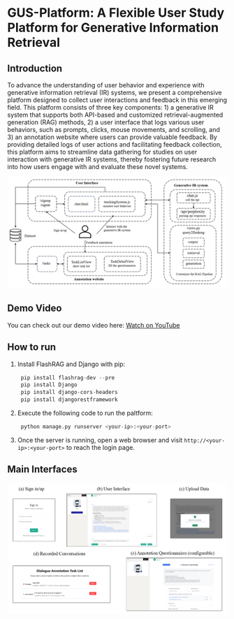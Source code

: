 # GUS-Platform: A Flexible User Study Platform for Generative Information Retrieval

## Introduction
To advance the understanding of user behavior and experience with generative information retrieval (IR) systems, we present a comprehensive platform designed to collect user interactions and feedback in this emerging field. This platform consists of three key components: 1) a generative IR system that supports both API-based and customized retrieval-augmented generation (RAG) methods, 2) a user interface that logs various user behaviors, such as prompts, clicks, mouse movements, and scrolling, and 3) an annotation website where users can provide valuable feedback. By providing detailed logs of user actions and facilitating feedback collection, this platform aims to streamline data gathering for studies on user interaction with generative IR systems, thereby fostering future research into how users engage with and evaluate these novel systems.

<img src="image/framework.png" alt="Framework" width="900px" />

## Demo Video
You can check out our demo video here: [Watch on YouTube](https://www.youtube.com/watch?v=Zgj2gaDsmOU)

## How to run
1. Install FlashRAG and Django with pip:
   ```python
    pip install flashrag-dev --pre
    pip install Django
    pip install django-cors-headers
    pip install djangorestframework
   ```
2. Execute the following code to run the paltform:
   ```python
    python manage.py runserver <your-ip>:<your-port>
   ```
3. Once the server is running, open a web browser and visit `http://<your-ip>:<your-port>` to reach the login page.

   
## Main Interfaces

<img src="image/case.png" alt="main interfaces" width="900px" />